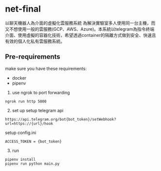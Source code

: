 # net-final
以聊天機器人為介面的虛擬化雲服務系統
為解決實驗室多人使用同一台主機，而又不想使用一般的雲服務(GCP、AWS、Azure)。本系統以telegram為指令終端介面、使用虛擬的容器化技術，希望透過container的隔離方式做到安全、快速且有效的個人化私有雲服務系統。

## Pre-requirements
make sure you have these requirements:
* docker
* pipenv
 

1. use ngrok to port forwarding
```
ngrok run http 5000
```
2. set up
setup telegram api
```
https://api.telegram.org/bot{bot_token}/setWebhook?url=https://{url}/hook
```
setup config.ini
```
ACCESS_TOKEN = {bot_token}
```
3. run
```
pipenv install
pipenv run python main.py
```
